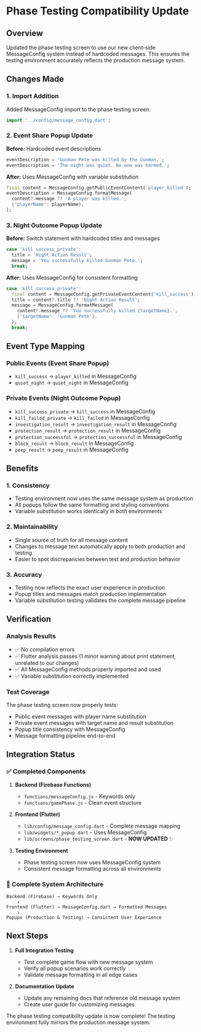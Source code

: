 # Phase Testing Compatibility Update

## Overview
Updated the phase testing screen to use our new client-side MessageConfig system instead of hardcoded messages. This ensures the testing environment accurately reflects the production message system.

## Changes Made

### 1. Import Addition
Added MessageConfig import to the phase testing screen:
```dart
import '../config/message_config.dart';
```

### 2. Event Share Popup Update
**Before:** Hardcoded event descriptions
```dart
eventDescription = 'Gunman Pete was killed by the Gunman.';
eventDescription = 'The night was quiet. No one was harmed.';
```

**After:** Uses MessageConfig with variable substitution
```dart
final content = MessageConfig.getPublicEventContent('player_killed');
eventDescription = MessageConfig.formatMessage(
  content?.message ?? 'A player was killed.',
  {'playerName': playerName},
);
```

### 3. Night Outcome Popup Update
**Before:** Switch statement with hardcoded titles and messages
```dart
case 'kill_success_private':
  title = 'Night Action Result';
  message = 'You successfully killed Gunman Pete.';
  break;
```

**After:** Uses MessageConfig for consistent formatting
```dart
case 'kill_success_private':
  final content = MessageConfig.getPrivateEventContent('kill_success');
  title = content?.title ?? 'Night Action Result';
  message = MessageConfig.formatMessage(
    content?.message ?? 'You successfully killed {targetName}.',
    {'targetName': 'Gunman Pete'},
  );
  break;
```

## Event Type Mapping

### Public Events (Event Share Popup)
- `kill_success` → `player_killed` in MessageConfig
- `quiet_night` → `quiet_night` in MessageConfig

### Private Events (Night Outcome Popup)
- `kill_success_private` → `kill_success` in MessageConfig
- `kill_failed_private` → `kill_failed` in MessageConfig
- `investigation_result` → `investigation_result` in MessageConfig
- `protection_result` → `protection_result` in MessageConfig
- `protection_successful` → `protection_successful` in MessageConfig
- `block_result` → `block_result` in MessageConfig
- `peep_result` → `peep_result` in MessageConfig

## Benefits

### 1. **Consistency**
- Testing environment now uses the same message system as production
- All popups follow the same formatting and styling conventions
- Variable substitution works identically in both environments

### 2. **Maintainability**
- Single source of truth for all message content
- Changes to message text automatically apply to both production and testing
- Easier to spot discrepancies between test and production behavior

### 3. **Accuracy**
- Testing now reflects the exact user experience in production
- Popup titles and messages match production implementation
- Variable substitution testing validates the complete message pipeline

## Verification

### Analysis Results
- ✅ No compilation errors
- ✅ Flutter analysis passes (1 minor warning about print statement, unrelated to our changes)
- ✅ All MessageConfig methods properly imported and used
- ✅ Variable substitution correctly implemented

### Test Coverage
The phase testing screen now properly tests:
- Public event messages with player name substitution
- Private event messages with target name and result substitution
- Popup title consistency with MessageConfig
- Message formatting pipeline end-to-end

## Integration Status

### ✅ Completed Components
1. **Backend (Firebase Functions)**
   - `functions/messageConfig.js` - Keywords only
   - `functions/gamePhase.js` - Clean event structure

2. **Frontend (Flutter)**
   - `lib/config/message_config.dart` - Complete message mapping
   - `lib/widgets/*_popup.dart` - Uses MessageConfig
   - `lib/screens/phase_testing_screen.dart` - **NOW UPDATED** ✨

3. **Testing Environment**
   - Phase testing screen now uses MessageConfig system
   - Consistent message formatting across all environments

### 🎯 Complete System Architecture
```
Backend (Firebase) → Keywords Only
    ↓
Frontend (Flutter) → MessageConfig.dart → Formatted Messages
    ↓
Popups (Production & Testing) → Consistent User Experience
```

## Next Steps

1. **Full Integration Testing**
   - Test complete game flow with new message system
   - Verify all popup scenarios work correctly
   - Validate message formatting in all edge cases

2. **Documentation Update**
   - Update any remaining docs that reference old message system
   - Create user guide for customizing messages

The phase testing compatibility update is now complete! The testing environment fully mirrors the production message system.

